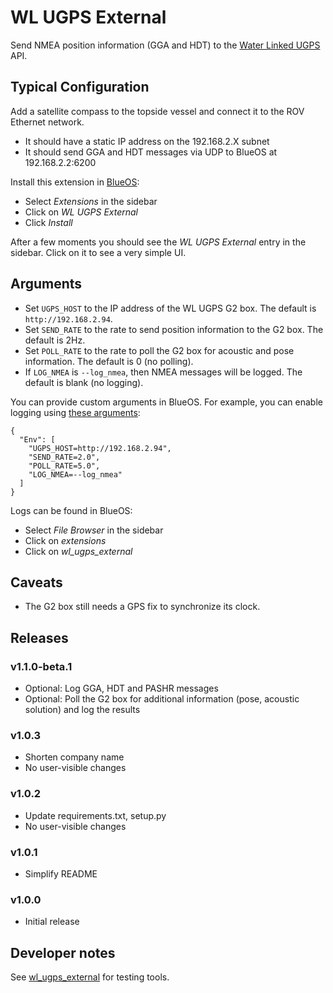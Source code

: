 # WL UGPS External 

Send NMEA position information (GGA and HDT) to the [Water Linked UGPS](https://waterlinked.com/underwater-gps-g2) API.

## Typical Configuration

Add a satellite compass to the topside vessel and connect it to the ROV Ethernet network.

* It should have a static IP address on the 192.168.2.X subnet
* It should send GGA and HDT messages via UDP to BlueOS at 192.168.2.2:6200

Install this extension in [BlueOS](https://docs.bluerobotics.com/ardusub-zola/software/onboard/BlueOS-1.1/overview/):

* Select _Extensions_ in the sidebar
* Click on _WL UGPS External_
* Click _Install_

After a few moments you should see the _WL UGPS External_ entry in the sidebar.
Click on it to see a very simple UI.

## Arguments

* Set `UGPS_HOST` to the IP address of the WL UGPS G2 box. The default is `http://192.168.2.94`.
* Set `SEND_RATE` to the rate to send position information to the G2 box. The default is 2Hz.
* Set `POLL_RATE` to the rate to poll the G2 box for acoustic and pose information. The default is 0 (no polling).
* If `LOG_NMEA` is `--log_nmea`, then NMEA messages will be logged. The default is blank (no logging). 

You can provide custom arguments in BlueOS. For example, you can enable logging using [these arguments](custom_args.json):
~~~
{
  "Env": [
    "UGPS_HOST=http://192.168.2.94",
    "SEND_RATE=2.0",
    "POLL_RATE=5.0",
    "LOG_NMEA=--log_nmea"
  ]
}
~~~

Logs can be found in BlueOS:

* Select _File Browser_ in the sidebar
* Click on _extensions_
* Click on _wl_ugps_external_

## Caveats

* The G2 box still needs a GPS fix to synchronize its clock.

## Releases

### v1.1.0-beta.1

* Optional: Log GGA, HDT and PASHR messages
* Optional: Poll the G2 box for additional information (pose, acoustic solution) and log the results

### v1.0.3

* Shorten company name
* No user-visible changes

### v1.0.2

* Update requirements.txt, setup.py
* No user-visible changes

### v1.0.1

* Simplify README

### v1.0.0

* Initial release

## Developer notes

See [wl_ugps_external](https://github.com/clydemcqueen/wl_ugps_external) for testing tools.
